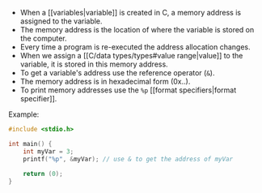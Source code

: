 - When a [[variables|variable]] is created in C, a memory address is assigned to the variable.
- The memory address is the location of where the variable is stored on the computer.
- Every time a program is re-executed the address allocation changes.
- When we assign a [[C/data types/types#value range|value]] to the variable, it is stored in this memory address.
- To get a variable's address use the reference operator (`&`).
- The memory address is in hexadecimal form (0x..).
- To print memory addresses use the `%p` [[format specifiers|format specifier]].

Example:
```C
#include <stdio.h>

int main() {
    int myVar = 3;
    printf("%p", &myVar); // use & to get the address of myVar
    
    return (0);
}
```
